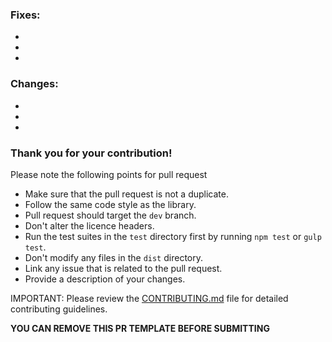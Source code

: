 ### Fixes:
-  

-
-

### Changes:
-  

-
-

### Thank you for your contribution!

Please note the following points for pull request

- Make sure that the pull request is not a duplicate.
- Follow the same code style as the library.
- Pull request should target the `dev` branch.
- Don't alter the licence headers.
- Run the test suites in the `test` directory first by running `npm test` or `gulp test`.
- Don't modify any files in the `dist` directory.
- Link any issue that is related to the pull request.
- Provide a description of your changes.

IMPORTANT: Please review the [CONTRIBUTING.md](../CONTRIBUTING.md) file for detailed contributing guidelines.

**YOU CAN REMOVE THIS PR TEMPLATE BEFORE SUBMITTING**
